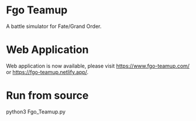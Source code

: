 # Fgo Teamup
A battle simulator for Fate/Grand Order.

# Web Application
Web application is now available, please visit https://www.fgo-teamup.com/ or https://fgo-teamup.netlify.app/.

# Run from source
python3 Fgo_Teamup.py

